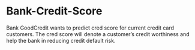 # Bank-Credit-Score
Bank GoodCredit wants to predict cred score for current credit card customers. The cred score will denote a customer’s credit worthiness and help the bank in reducing credit default risk.
